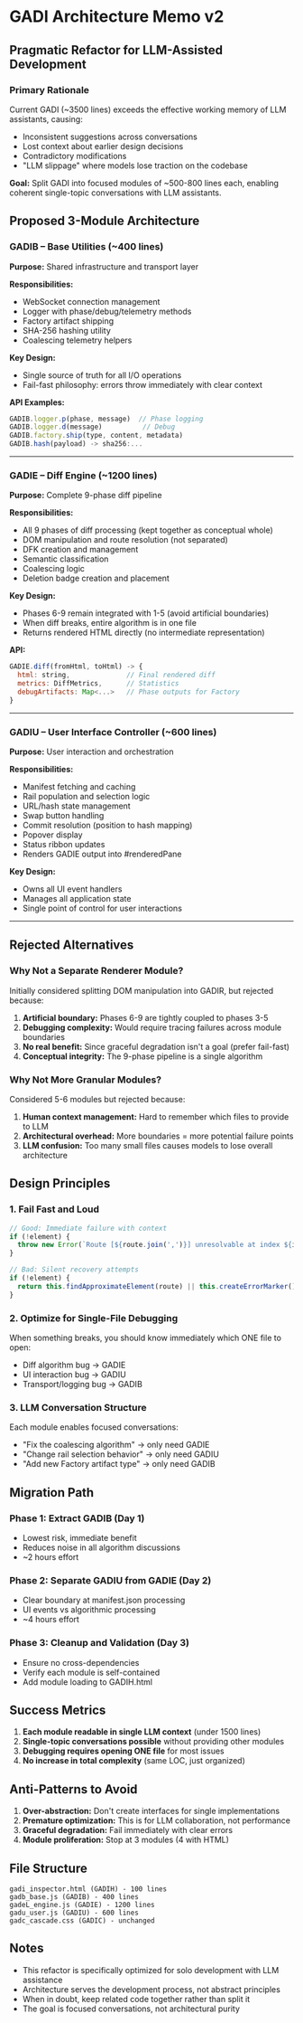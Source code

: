 # GADI Architecture Memo v2
## Pragmatic Refactor for LLM-Assisted Development

### Primary Rationale
Current GADI (~3500 lines) exceeds the effective working memory of LLM assistants, causing:
- Inconsistent suggestions across conversations
- Lost context about earlier design decisions
- Contradictory modifications
- "LLM slippage" where models lose traction on the codebase

**Goal:** Split GADI into focused modules of ~500-800 lines each, enabling coherent single-topic conversations with LLM assistants.

## Proposed 3-Module Architecture

### **GADIB – Base Utilities** (~400 lines)
**Purpose:** Shared infrastructure and transport layer

**Responsibilities:**
- WebSocket connection management
- Logger with phase/debug/telemetry methods
- Factory artifact shipping
- SHA-256 hashing utility
- Coalescing telemetry helpers

**Key Design:**
- Single source of truth for all I/O operations
- Fail-fast philosophy: errors throw immediately with clear context

**API Examples:**
```javascript
GADIB.logger.p(phase, message)  // Phase logging
GADIB.logger.d(message)          // Debug
GADIB.factory.ship(type, content, metadata)
GADIB.hash(payload) -> sha256:...
```

---

### **GADIE – Diff Engine** (~1200 lines)
**Purpose:** Complete 9-phase diff pipeline

**Responsibilities:**
- All 9 phases of diff processing (kept together as conceptual whole)
- DOM manipulation and route resolution (not separated)
- DFK creation and management
- Semantic classification
- Coalescing logic
- Deletion badge creation and placement

**Key Design:**
- Phases 6-9 remain integrated with 1-5 (avoid artificial boundaries)
- When diff breaks, entire algorithm is in one file
- Returns rendered HTML directly (no intermediate representation)

**API:**
```javascript
GADIE.diff(fromHtml, toHtml) -> {
  html: string,              // Final rendered diff
  metrics: DiffMetrics,      // Statistics
  debugArtifacts: Map<...>   // Phase outputs for Factory
}
```

---

### **GADIU – User Interface Controller** (~600 lines)
**Purpose:** User interaction and orchestration

**Responsibilities:**
- Manifest fetching and caching
- Rail population and selection logic
- URL/hash state management
- Swap button handling
- Commit resolution (position to hash mapping)
- Popover display
- Status ribbon updates
- Renders GADIE output into #renderedPane

**Key Design:**
- Owns all UI event handlers
- Manages all application state
- Single point of control for user interactions

---

## Rejected Alternatives

### Why Not a Separate Renderer Module?
Initially considered splitting DOM manipulation into GADIR, but rejected because:
1. **Artificial boundary:** Phases 6-9 are tightly coupled to phases 3-5
2. **Debugging complexity:** Would require tracing failures across module boundaries
3. **No real benefit:** Since graceful degradation isn't a goal (prefer fail-fast)
4. **Conceptual integrity:** The 9-phase pipeline is a single algorithm

### Why Not More Granular Modules?
Considered 5-6 modules but rejected because:
1. **Human context management:** Hard to remember which files to provide to LLM
2. **Architectural overhead:** More boundaries = more potential failure points
3. **LLM confusion:** Too many small files causes models to lose overall architecture

## Design Principles

### 1. Fail Fast and Loud
```javascript
// Good: Immediate failure with context
if (!element) {
  throw new Error(`Route [${route.join(',')}] unresolvable at index ${i}`);
}

// Bad: Silent recovery attempts
if (!element) {
  return this.findApproximateElement(route) || this.createErrorMarker();
}
```

### 2. Optimize for Single-File Debugging
When something breaks, you should know immediately which ONE file to open:
- Diff algorithm bug → GADIE
- UI interaction bug → GADIU
- Transport/logging bug → GADIB

### 3. LLM Conversation Structure
Each module enables focused conversations:
- "Fix the coalescing algorithm" → only need GADIE
- "Change rail selection behavior" → only need GADIU
- "Add new Factory artifact type" → only need GADIB

## Migration Path

### Phase 1: Extract GADIB (Day 1)
- Lowest risk, immediate benefit
- Reduces noise in all algorithm discussions
- ~2 hours effort

### Phase 2: Separate GADIU from GADIE (Day 2)
- Clear boundary at manifest.json processing
- UI events vs algorithmic processing
- ~4 hours effort

### Phase 3: Cleanup and Validation (Day 3)
- Ensure no cross-dependencies
- Verify each module is self-contained
- Add module loading to GADIH.html

## Success Metrics

1. **Each module readable in single LLM context** (under 1500 lines)
2. **Single-topic conversations possible** without providing other modules
3. **Debugging requires opening ONE file** for most issues
4. **No increase in total complexity** (same LOC, just organized)

## Anti-Patterns to Avoid

1. **Over-abstraction:** Don't create interfaces for single implementations
2. **Premature optimization:** This is for LLM collaboration, not performance
3. **Graceful degradation:** Fail immediately with clear errors
4. **Module proliferation:** Stop at 3 modules (4 with HTML)

## File Structure
```
gadi_inspector.html (GADIH) - 100 lines
gadb_base.js (GADIB) - 400 lines  
gadeL_engine.js (GADIE) - 1200 lines
gadu_user.js (GADIU) - 600 lines
gadc_cascade.css (GADIC) - unchanged
```

## Notes

- This refactor is specifically optimized for solo development with LLM assistance
- Architecture serves the development process, not abstract principles
- When in doubt, keep related code together rather than split it
- The goal is focused conversations, not architectural purity
